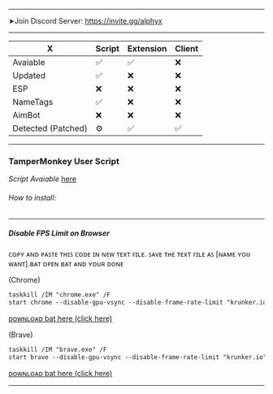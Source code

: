 ___________________________________________

➤Join Discord Server:
https://invite.gg/alphyx

___________________________________________

| X | Script | Extension | Client |
| --- | --- | --- | --- |
| Avaiable | ✅ | ✅ | ❌ |
| Updated | ✅ | ❌ | ❌ |
| ESP | ❌ | ❌ | ❌ |
| NameTags | ✅ | ❌ | ❌ |
| AimBot | ❌ | ❌ | ❌ |
| Detected (Patched) | ⚙️ | ✅ | ✅ |

___________________________________________

### TamperMonkey User Script
_Script Avaiable_ <a href="https://raw.githubusercontent.com/AnonHexo/Krunker/nametags.user.js">here</a>
                    
###### How to install:
___________________________________________

##### Disable FPS Limit on Browser

ᴄᴏᴘʏ ᴀɴᴅ ᴘᴀꜱᴛᴇ ᴛʜɪꜱ ᴄᴏᴅᴇ ɪɴ ɴᴇᴡ ᴛᴇxᴛ ꜰɪʟᴇ. ꜱᴀᴠᴇ ᴛʜᴇ ᴛᴇxᴛ ꜰɪʟᴇ ᴀꜱ [ɴᴀᴍᴇ ʏᴏᴜ ᴡᴀɴᴛ].ʙᴀᴛ ᴏᴘᴇɴ ʙᴀᴛ ᴀɴᴅ ʏᴏᴜʀ ᴅᴏɴᴇ

(Chrome)
```diff
taskkill /IM "chrome.exe" /F
start chrome --disable-gpu-vsync --disable-frame-rate-limit "krunker.io" 
```
[ᴅᴏᴡɴʟᴏᴀᴅ bat here (click here)](https://github.com/AnonHexo/private-script/chrome-krunker-fps.bat)

(Brave)
```diff
taskkill /IM "brave.exe" /F
start brave --disable-gpu-vsync --disable-frame-rate-limit "krunker.io" 
```
[ᴅᴏᴡɴʟᴏᴀᴅ bat here (click here)](https://github.com/AnonHexo/private-script/brave-krunker-fps.bat)
_________________________________________________________________________
